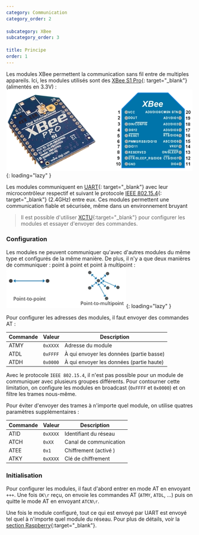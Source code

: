 ```yaml
---
category: Communication
category_order: 2

subcategory: XBee
subcategory_order: 3

title: Principe
order: 1
---
```


Les modules XBee permettent la communication sans fil entre de multiples appareils.
Ici, les modules utilisés sont des [XBee S1 Pro](https://www.digi.com/resources/documentation/digidocs/pdfs/90000982.pdf){: target="_blank"} (alimentés en 3.3V) :
![XBee S1 Pro](/images/components/XBee%20S1.webp){: loading="lazy" }

Les modules communiquent en [UART](https://fr.wikipedia.org/wiki/UART){: target="_blank"} avec leur microcontrôleur respectif et suivant le protocole [IEEE 802.15.4](https://fr.wikipedia.org/wiki/IEEE_802.15.4){: target="_blank"} (2.4GHz) entre eux.
Ces modules permettent une communication fiable et sécurisée, même dans un environnement bruyant

> Il est possible d'utiliser [XCTU](https://www.digi.com/products/embedded-systems/digi-xbee/digi-xbee-tools/xctu){:target="_blank"} pour configurer les modules
et essayer d'envoyer des commandes.

### Configuration

Les modules ne peuvent communiquer qu'avec d'autres modules du même type et configurés de la même manière.
De plus, il n'y a que deux manières de communiquer : point à point et point à multipoint :
![IEEE 802.15.4](/images/diagrams/IEEE%20802.webp){: loading="lazy" }

Pour configurer les adresses des modules, il faut envoyer des commandes AT :

| Commande | Valeur   | Description                              |
| -------- | -------- | ---------------------------------------- |
| ATMY     | `0xXXXX` | Adresse du module                        |
| ATDL     | `0xFFFF` | À qui envoyer les données (partie basse) |
| ATDH     | `0x0000` | À qui envoyer les données (partie haute) |

Avec le protocole `IEEE 802.15.4`, il n'est pas possible pour un module de communiquer avec plusieurs groupes différents.
Pour contourner cette limitation, on configure les modules en broadcast (`0xFFFF` et `0x0000`) et on filtre les trames nous-même.

Pour éviter d'envoyer des trames à n'importe quel module, on utilise quatres paramètres supplémentaires :

| Commande | Valeur   | Description            |
| -------- | -------- | ---------------------- |
| ATID     | `0xXXXX` | Identifiant du réseau  |
| ATCH     | `0xXX`   | Canal de communication |
| ATEE     | `0x1`    | Chiffrement (activé )  |
| ATKY     | `0xXXXX` | Clé de chiffrement     |

### Initialisation

Pour configurer les modules, il faut d'abord entrer en mode AT en envoyant `+++`.
Une fois `OK\r` reçu, on envoie les commandes AT (`ATMY`, `ATDL`, ...) puis on quitte le mode AT en envoyant `ATCN\r`.

Une fois le module configuré, tout ce qui est envoyé par UART est envoyé tel quel à n'importe quel module du réseau.
Pour plus de détails, voir la [section Raspberry](../raspberry){:target="_blank"}.